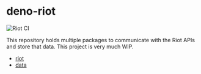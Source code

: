 # deno-riot

![Riot CI](https://github.com/p-ob/deno-riot/workflows/Riot%20CI/badge.svg?branch=main)

This repository holds multiple packages to communicate with the Riot APIs and store that data. This project is very much WIP.

- [riot](./modules/riot/README.md)
- [data](./modules/data/README.md)


